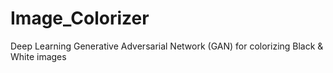 # Image_Colorizer

Deep Learning Generative Adversarial Network (GAN) for colorizing Black & White images
